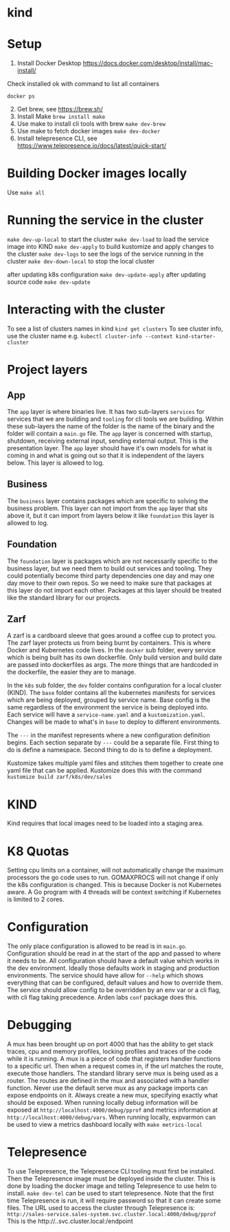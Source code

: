 # kind

# Setup
1. Install Docker Desktop
https://docs.docker.com/desktop/install/mac-install/

Check installed ok with command to list all containers
```
docker ps
```

2. Get brew, see https://brew.sh/
3. Install Make `brew install make`
4. Use make to install cli tools with brew `make dev-brew`
5. Use make to fetch docker images `make dev-docker`
6. Install telepresence CLI, see https://www.telepresence.io/docs/latest/quick-start/

# Building Docker images locally
Use `make all`

# Running the service in the cluster
`make dev-up-local` to start the cluster
`make dev-load` to load the service image into KIND
`make dev-apply` to build kustomize and apply changes to the cluster
`make dev-logs` to see the logs of the service running in the cluster
`make dev-down-local` to stop the local cluster

after updating k8s configuration `make dev-update-apply`
after updating source code `make dev-update`

# Interacting with the cluster
To see a list of clusters names in kind `kind get clusters`
To see cluster info, use the cluster name e.g. `kubectl cluster-info --context kind-starter-cluster`

# Project layers
## App
The `app` layer is where binaries live. It has two sub-layers `services` for services that we are building and `tooling` for cli tools we are building. Within these sub-layers the name of the folder is the name of the binary and the folder will contain a `main.go` file. The `app` layer is concerned with startup, shutdown, receiving external input, sending external output. This is the presentation layer. The `app` layer should have it's own models for what is coming in and what is going out so that it is independent of the layers below. This layer is allowed to log.

## Business
The `business` layer contains packages which are specific to solving the business problem. This layer can not import from the `app` layer that sits above it, but it can import from layers below it like `foundation` this layer is allowed to log. 

## Foundation
The `foundation` layer is packages which are not necessarily specific to the business layer, but we need them to build out services and tooling. They could potentially become third party dependencies one day and may one day move to their own repos. So we need to make sure that packages at this layer do not import each other. Packages at this layer should be treated like the standard library for our projects.

## Zarf
A zarf is a cardboard sleeve that goes around a coffee cup to protect you. The zarf layer protects us from being burnt by containers. This is where Docker and Kubernetes code lives. In the `docker` sub folder, every service which is being built has its own dockerfile. Only build version and build date are passed into dockerfiles as args. The more things that are hardcoded in the dockerfile, the easier they are to manage. 

In the `k8s` sub folder, the `dev` folder contains configuration for a local cluster (KIND). The `base` folder contains all the kubernetes manifests for services which are being deployed, grouped by service name. Base config is the same regardless of the environment the service is being deployed into. Each service will have a `service-name.yaml` and a `kustomization.yaml`. Changes will be made to what's in `base` to deploy to different environments. 

The `---` in the manifest represents where a new configuration definition begins. Each section separate by `---` could be a separate file. First thing to do is define a namespace. Second thing to do is to define a deployment.

Kustomize takes multiple yaml files and stitches them together to create one yaml file that can be applied. Kustomize does this with the command `kustomize build zarf/k8s/dev/sales`

# KIND
Kind requires that local images need to be loaded into a staging area.

# K8 Quotas
Setting cpu limits on a container, will not automatically change the maximum processors the go code uses to run. GOMAXPROCS will not change if only the k8s configuration is changed. This is because Docker is not Kubernetes aware. A Go program with 4 threads will be context switching if Kubernetes is limited to 2 cores.

# Configuration
The only place configuration is allowed to be read is in `main.go`. Configuration should be read in at the start of the app and passed to where it needs to be. All configuration should have a default value which works in the dev environment. Ideally those defaults work in staging and production environments. The service should have allow for `--help` which shows everything that can be configured, default values and how to override them. The service should allow config to be overridden by an env var or a cli flag, with cli flag taking precedence. Arden labs `conf` package does this.

# Debugging
A mux has been brought up on port 4000 that has the ability to get stack traces, cpu and memory profiles, locking profiles and traces of the code while it is running. A mux is a piece of code that registers handler functions to a specific url. Then when a request comes in, if the url matches the route, execute those handlers. The standard library serve mux is being used as a router. 
The routes are defined in the mux and associated with a handler function. Never use the default serve mux as any package imports can expose endpoints on it. Always create a new mux, specifying exactly what should be exposed. When running locally debug information will be exposed at `http://localhost:4000/debug/pprof` and metrics information at `http://localhost:4000/debug/vars`. When running locally, expvarmon can be used to view a metrics dashboard locally with `make metrics-local`

# Telepresence
To use Telepresence, the Telepresence CLI tooling must first be installed. Then the Telepresence image must be deployed inside the cluster. This is done by loading the docker image and telling Telepresence to use helm to install. 
`make dev-tel` can be used to start telepresence. Note that the first time Telepresence is run, it will require password so that it can create some files.
The URL used to access the cluster through Telepresence is:
`http://sales-service.sales-system.svc.cluster.local:4000/debug/pprof`
This is the http://<service>.<namespace>.svc.cluster.local:<port>/endpoint
